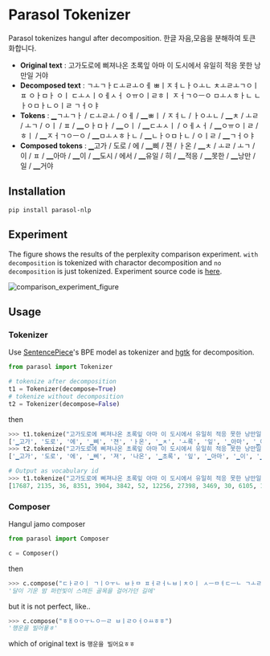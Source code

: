Parasol Tokenizer
================

Parasol tokenizes hangul after decomposition.
한글 자음,모음을 분해하여 토큰화합니다.

* __Original text__ : 고가도로에 삐져나온 초록잎 아마 이 도시에서 유일히 적응 못한 낭만일 거야
* __Decomposed text__ : ㄱㅗㄱㅏㄷㅗㄹㅗㅇㅔ ㅃㅣㅈㅕㄴㅏㅇㅗㄴ ㅊㅗㄹㅗㄱㅇㅣㅍ ㅇㅏㅁㅏ ㅇㅣ ㄷㅗㅅㅣㅇㅔㅅㅓ ㅇㅠㅇㅣㄹㅎㅣ ㅈㅓㄱㅇㅡㅇ ㅁㅗㅅㅎㅏㄴ ㄴㅏㅇㅁㅏㄴㅇㅣㄹ ㄱㅓㅇㅑ
* __Tokens__ : ▁ㄱㅗㄱㅏ / ㄷㅗㄹㅗ / ㅇㅔ / ▁ㅃㅣ / ㅈㅕㄴ / ㅏㅇㅗㄴ / ▁ㅊ / ㅗㄹ / ㅗㄱ / ㅇㅣ / ㅍ / ▁ㅇㅏㅁㅏ / ▁ㅇㅣ / ▁ㄷㅗㅅㅣ / ㅇㅔㅅㅓ / ▁ㅇㅠㅇㅣㄹ / ㅎㅣ / ▁ㅈㅓㄱㅇㅡㅇ / ▁ㅁㅗㅅㅎㅏㄴ / ▁ㄴㅏㅇㅁㅏㄴ / ㅇㅣㄹ / ▁ㄱㅓㅇㅑ
* __Composed tokens__ : ▁고가 / 도로 / 에 / ▁삐 / 젼 / ㅏ온 / ▁ㅊ / ㅗㄹ / ㅗㄱ / 이 / ㅍ / ▁아마 / ▁이 / ▁도시 / 에서 / ▁유일 / 히 / ▁적응 / ▁못한 / ▁낭만 / 일 / ▁거야




## Installation

    pip install parasol-nlp

## Experiment

The figure shows the results of the perplexity comparison experiment. `with decomposition` is tokenized with charactor decomposition and `no decomposition` is just tokenized.
Experiment source code is [here](https://colab.research.google.com/drive/1aWNE53R9BO1wT4YilO9i1-hF5gIxxr5W).

![comparison_experiment_figure](https://user-images.githubusercontent.com/5267023/72793967-84d02200-3c7e-11ea-9ba5-ac8fd3a08031.png)

## Usage

### Tokenizer

Use [SentencePiece](https://github.com/google/sentencepiece)'s BPE model as tokenizer and [hgtk](https://github.com/bluedisk/hangul-toolkit) for decomposition.

```python
from parasol import Tokenizer

# tokenize after decomposition  
t1 = Tokenizer(decompose=True)
# tokenize without decomposition
t2 = Tokenizer(decompose=False)
```

then

```python
>>> t1.tokenize("고가도로에 삐져나온 초록잎 아마 이 도시에서 유일히 적응 못한 낭만일 거야")
['▁고가', '도로', '에', '▁삐', '젼', 'ㅏ온', '▁ㅊ', 'ㅗ록', '잎', '▁아마', '▁이', '▁도시', '에서', '▁유일', '히', '▁적응', '▁못한', '▁낭만', '일', '▁거야']
>>> t2.tokenize("고가도로에 삐져나온 초록잎 아마 이 도시에서 유일히 적응 못한 낭만일 거야")
['▁고가', '도로', '에', '▁삐', '져', '나온', '▁초록', '잎', '▁아마', '▁이', '▁도시', '에서', '▁유일', '히', '▁적응', '▁못한', '▁낭만', '일', '▁거야']

# Output as vocabulary id
>>> t1.tokenize("고가도로에 삐져나온 초록잎 아마 이 도시에서 유일히 적응 못한 낭만일 거야", as_id=True)
[17687, 2135, 36, 8351, 3904, 3842, 52, 12256, 27398, 3469, 30, 6105, 160, 3767, 198, 8953, 2345, 13164, 89, 6872]
```

### Composer

Hangul jamo composer

```python
from parasol import Composer

c = Composer()
```

then

```python
>>> c.compose("ㄷㅏㄹㅇㅣ ㄱㅣㅇㅜㄴ ㅂㅏㅁ ㅍㅓㄹㅓㄴㅂㅣㅊㅇㅣ ㅅㅡㅁㅕㄷㅡㄴ ㄱㅗㄹㅁㅗㄱㅇㅡㄹ ㄱㅓㄹㅇㅓㄱㅏㄷㅓㄴ ㄱㅣㄹㅇㅔ")
'달이 기운 밤 퍼런빛이 스며든 골목을 걸어가던 길에'
```

but it is not perfect, like..

```python
>>> c.compose("ㅎㅐㅇㅇㅜㄴㅇㅡㄹ ㅂㅣㄹㅇㅓㅇㅛㅎㅎ")
'행운을 빌어욯ㅎ'
```

which of original text is `행운을 빌어요ㅎㅎ`
